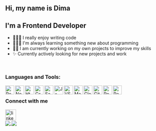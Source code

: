## Hi, my name is Dima

## I'm a Frontend Developer

- 👨🏼‍💻 I really enjoy writing code
- 👨🏼‍🎓 I'm always learning something new about programming
- 💪🏻 I am currently working on my own projects to improve my skills
- ✨ Currently actively looking for new projects and work

<br/>

### Languages and Tools:

<img align="left" alt="React" width="28px" src="https://upload.wikimedia.org/wikipedia/commons/thumb/a/a7/React-icon.svg/2300px-React-icon.svg.png"/>
<img align="left" alt="Node" width="28px" src="https://static-00.iconduck.com/assets.00/nodejs-icon-2048x2048-rueyo8fw.png"/>
<img align="left" alt="Html5" width="28px" src="https://upload.wikimedia.org/wikipedia/commons/thumb/6/61/HTML5_logo_and_wordmark.svg/512px-HTML5_logo_and_wordmark.svg.png"/>
<img align="left" alt="Css" width="28px" src="https://cdn-icons-png.flaticon.com/512/5968/5968242.png"/>
<img align="left" alt="Sass" width="28px" src="https://upload.wikimedia.org/wikipedia/commons/thumb/9/96/Sass_Logo_Color.svg/1280px-Sass_Logo_Color.svg.png"/>
<img align="left" alt="Js" width="28px" src="https://cdn.iconscout.com/icon/free/png-256/free-javascript-2038874-1720087.png"/>
<img align="left" alt="VSC" width="28px" src="https://upload.wikimedia.org/wikipedia/commons/thumb/9/9a/Visual_Studio_Code_1.35_icon.svg/2048px-Visual_Studio_Code_1.35_icon.svg.png"/>
<img align="left" alt="MangoDB" width="28px" src="https://w7.pngwing.com/pngs/956/695/png-transparent-mongodb-original-wordmark-logo-icon-thumbnail.png"/>
<img align="left" alt="Cloudinary" width="28px" src="https://www.gartner.com/imagesrv/peer-insights/vendors/logos/cloudinary.png"/>
<img align="left" alt="Git" width="28px" src="https://git-scm.com/images/logos/downloads/Git-Icon-Black.png"/>
<img align="left" alt="Postman" width="28px" src="https://www.svgrepo.com/show/354201/postman.svg"/>
<img align="left" alt="Redux" width="28px" src="https://static-00.iconduck.com/assets.00/redux-icon-512x486-1n8k02rk.png"/>

<br/>

### Connect with me

[<img align="left" alt="linkedin" width="34px" src="https://static.vecteezy.com/system/resources/previews/018/910/726/original/linkedin-logo-linkedin-symbol-linkedin-icon-free-free-vector.jpg"/>][linkedin]

<br/>
<br/>

<a href="https://github.com/Dima1409/github-readme-stats">
  <img align="center" src="https://github-readme-stats.vercel.app/api/pin/?username=Dima1409&repo=github-readme-stats" />
</a>
<a href="https://github.com/Dima1409/convoychat">
  <img align="center" src="https://github-readme-stats.vercel.app/api/pin/?username=Dima1409&repo=convoychat" />
</a>

[linkedin]: https://www.linkedin.com/in/dmytrolevchenko
